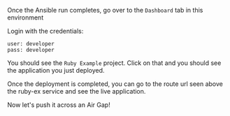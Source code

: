 Once the Ansible run completes, go over to the `Dashboard` tab in this environment

Login with the credentials: 

```
user: developer
pass: developer
```

You should see the `Ruby Example` project. Click on that and you should see the application you just deployed.

Once the deployment is completed, you can go to the route url seen above the ruby-ex service and see the live application.

Now let's push it across an Air Gap!